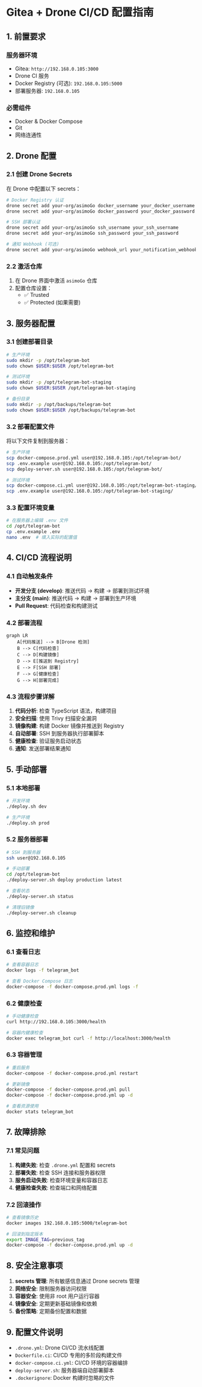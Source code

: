 # Gitea + Drone CI/CD 配置指南

## 1. 前置要求

### 服务器环境

- Gitea: `http://192.168.0.105:3000`
- Drone CI 服务
- Docker Registry (可选): `192.168.0.105:5000`
- 部署服务器: `192.168.0.105`

### 必需组件

- Docker & Docker Compose
- Git
- 网络连通性

## 2. Drone 配置

### 2.1 创建 Drone Secrets

在 Drone 中配置以下 secrets：

```bash
# Docker Registry 认证
drone secret add your-org/asimoGo docker_username your_docker_username
drone secret add your-org/asimoGo docker_password your_docker_password

# SSH 部署认证
drone secret add your-org/asimoGo ssh_username your_ssh_username
drone secret add your-org/asimoGo ssh_password your_ssh_password

# 通知 Webhook (可选)
drone secret add your-org/asimoGo webhook_url your_notification_webhook
```

### 2.2 激活仓库

1. 在 Drone 界面中激活 `asimoGo` 仓库
2. 配置仓库设置：
   - ✅ Trusted
   - ✅ Protected (如果需要)

## 3. 服务器配置

### 3.1 创建部署目录

```bash
# 生产环境
sudo mkdir -p /opt/telegram-bot
sudo chown $USER:$USER /opt/telegram-bot

# 测试环境
sudo mkdir -p /opt/telegram-bot-staging
sudo chown $USER:$USER /opt/telegram-bot-staging

# 备份目录
sudo mkdir -p /opt/backups/telegram-bot
sudo chown $USER:$USER /opt/backups/telegram-bot
```

### 3.2 部署配置文件

将以下文件复制到服务器：

```bash
# 生产环境
scp docker-compose.prod.yml user@192.168.0.105:/opt/telegram-bot/
scp .env.example user@192.168.0.105:/opt/telegram-bot/
scp deploy-server.sh user@192.168.0.105:/opt/telegram-bot/

# 测试环境
scp docker-compose.ci.yml user@192.168.0.105:/opt/telegram-bot-staging/
scp .env.example user@192.168.0.105:/opt/telegram-bot-staging/
```

### 3.3 配置环境变量

```bash
# 在服务器上编辑 .env 文件
cd /opt/telegram-bot
cp .env.example .env
nano .env  # 填入实际的配置值
```

## 4. CI/CD 流程说明

### 4.1 自动触发条件

- **开发分支 (develop)**: 推送代码 → 构建 → 部署到测试环境
- **主分支 (main)**: 推送代码 → 构建 → 部署到生产环境
- **Pull Request**: 代码检查和构建测试

### 4.2 部署流程

```mermaid
graph LR
    A[代码推送] --> B[Drone 检测]
    B --> C[代码检查]
    C --> D[构建镜像]
    D --> E[推送到 Registry]
    E --> F[SSH 部署]
    F --> G[健康检查]
    G --> H[部署完成]
```

### 4.3 流程步骤详解

1. **代码分析**: 检查 TypeScript 语法，构建项目
2. **安全扫描**: 使用 Trivy 扫描安全漏洞
3. **镜像构建**: 构建 Docker 镜像并推送到 Registry
4. **自动部署**: SSH 到服务器执行部署脚本
5. **健康检查**: 验证服务启动状态
6. **通知**: 发送部署结果通知

## 5. 手动部署

### 5.1 本地部署

```bash
# 开发环境
./deploy.sh dev

# 生产环境
./deploy.sh prod
```

### 5.2 服务器部署

```bash
# SSH 到服务器
ssh user@192.168.0.105

# 手动部署
cd /opt/telegram-bot
./deploy-server.sh deploy production latest

# 查看状态
./deploy-server.sh status

# 清理旧镜像
./deploy-server.sh cleanup
```

## 6. 监控和维护

### 6.1 查看日志

```bash
# 查看容器日志
docker logs -f telegram_bot

# 查看 Docker Compose 日志
docker-compose -f docker-compose.prod.yml logs -f
```

### 6.2 健康检查

```bash
# 手动健康检查
curl http://192.168.0.105:3000/health

# 容器内健康检查
docker exec telegram_bot curl -f http://localhost:3000/health
```

### 6.3 容器管理

```bash
# 重启服务
docker-compose -f docker-compose.prod.yml restart

# 更新镜像
docker-compose -f docker-compose.prod.yml pull
docker-compose -f docker-compose.prod.yml up -d

# 查看资源使用
docker stats telegram_bot
```

## 7. 故障排除

### 7.1 常见问题

1. **构建失败**: 检查 `.drone.yml` 配置和 secrets
2. **部署失败**: 检查 SSH 连接和服务器权限
3. **服务启动失败**: 检查环境变量和容器日志
4. **健康检查失败**: 检查端口和网络配置

### 7.2 回滚操作

```bash
# 查看镜像历史
docker images 192.168.0.105:5000/telegram-bot

# 回滚到指定版本
export IMAGE_TAG=previous_tag
docker-compose -f docker-compose.prod.yml up -d
```

## 8. 安全注意事项

1. **secrets 管理**: 所有敏感信息通过 Drone secrets 管理
2. **网络安全**: 限制服务器访问权限
3. **容器安全**: 使用非 root 用户运行容器
4. **镜像安全**: 定期更新基础镜像和依赖
5. **备份策略**: 定期备份配置和数据

## 9. 配置文件说明

- `.drone.yml`: Drone CI/CD 流水线配置
- `Dockerfile.ci`: CI/CD 专用的多阶段构建文件
- `docker-compose.ci.yml`: CI/CD 环境的容器编排
- `deploy-server.sh`: 服务器端自动部署脚本
- `.dockerignore`: Docker 构建时忽略的文件
